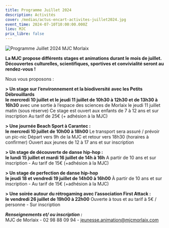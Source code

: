 ```yaml
---
title: Programme Juillet 2024
description: Activités
cover: /medias/actus-encart-activites-juillet2024.jpg
event_time: 2024-07-10T10:00:00.000Z
lieu: MJC
prix_libre: false
---
```

![Programme Juillet 2024 MJC Morlaix](/medias/actus-page-activites-juillet2024.jpg "Programme Juillet 2024 MJC Morlaix")

**La MJC propose différents stages et animations durant le mois de juillet.** **Découvertes culturelles, scientifiques, sportives et convivialité seront au rendez-vous !**

Nous vous proposons : 

**\> Un stage sur l’environnement et la biodiversité avec les Petits Débrouillards**\
**le mercredi 10 juillet et le jeudi 11 juillet de 10h30 à 12h30 et de 13h30 à 16h30** avec une sortie à l’espace des sciences de Morlaix le jeudi 11 juillet matin (sous réserve) Ce stage est ouvert aux enfants de 7 à 12 ans et sur inscription Au tarif de 25€ (+ adhésion à la MJC)

**\> Une journée Beach Sport à Carantec :**\
**le mercredi 10 juillet de 10h00 à 18h00** Le transport sera assuré / prévoir un pic-nic Départ vers 9h de la MJC et retour vers 18h30 (horaires à confirmer) Ouvert aux jeunes de 12 à 17 ans et sur inscription

**\> Un stage de découverte de danse hip-hop :**\
**le lundi 15 juillet et mardi 16 juillet de 14h à 16h** A partir de 10 ans et sur inscription - Au tarif de 15€ (+adhésion à la MJC)

**\> Un stage de perfection de danse hip-hop**\
**le jeudi 18 et vendredi 19 juillet de 14h00 à 16h00** À partir de 10 ans et sur inscription - Au tarif de 15€ (+adhésion à la MJC)

**\> Une soirée autour du rétrogaming avec l’association First Attack :**\
**le vendredi 26 juillet de 19h00 à 22h00** Ouverte à tous et au tarif à 5€ / personne - Sur inscription

***Renseignements et/ ou inscription :***\
MJC de Morlaix - 02 98 88 09 94 - [jeunesse.animation@mjcmorlaix.com](mailto:jeunesse.animation@mjcmorlaix.com)